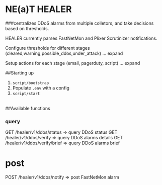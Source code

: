 # NE(a)T HEALER 
###centralizes DDoS alarms from multiple colletors, and take decisions based on thresholds.

HEALER currently parses FastNetMon and Plixer Scrutinizer notifications.

Configure thresholds for different stages (cleared,warning,possible_ddos,under_attack)
... expand

Setup actions for each stage (email, pagerduty, script)
... expand


##Starting up

1. `script/bootstrap`
2. Populate `.env` with a config
3. `script/start`

<br>
##Available functions

### query
GET /healer/v1/ddos/status => query DDoS status
GET /healer/v1/ddos/verify => query DDoS alarms details
GET /healer/v1/ddos/verify/brief => query DDoS alarms brief

# post
POST /healer/v1/ddos/notify => post FastNetMon alarm
